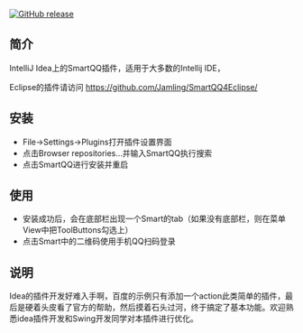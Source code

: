 [![GitHub release](https://img.shields.io/github/release/jamling/SmartQQ4Intellij.svg?maxAge=3600)](https://github.com/Jamling/SmartQQ4Intellij)

## 简介

IntelliJ Idea上的SmartQQ插件，适用于大多数的Intellij IDE，

Eclipse的插件请访问 https://github.com/Jamling/SmartQQ4Eclipse/

## 安装

- File->Settings->Plugins打开插件设置界面
- 点击Browser repositories...并输入SmartQQ执行搜索
- 点击SmartQQ进行安装并重启

## 使用

- 安装成功后，会在底部栏出现一个Smart的tab（如果没有底部栏，则在菜单View中把ToolButtons勾选上）
- 点击Smart中的二维码使用手机QQ扫码登录


## 说明

Idea的插件开发好难入手啊，百度的示例只有添加一个action此类简单的插件，最后是硬着头皮看了官方的帮助，然后摸着石头过河，终于搞定了基本功能。欢迎熟悉idea插件开发和Swing开发同学对本插件进行优化。


